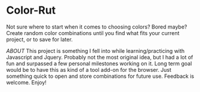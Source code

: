 # Color-Rut
Not sure where to start when it comes to choosing colors? Bored maybe? Create random color combinations until you find what fits your current project, or to save for later.



*ABOUT*
This project is something I fell into while learning/practicing with Javascript and Jquery. Probably not the most original idea, but I had a lot of fun and surpassed a few personal milestones working on it. Long term goal would be to have this as kind of a tool add-on for the browser. Just something quick to open and store combinations for future use. Feedback is welcome. Enjoy!
